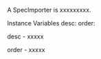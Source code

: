 A SpecImporter is xxxxxxxxx.Instance Variables	desc:		<Object>	order:		<Object>desc	- xxxxxorder	- xxxxx